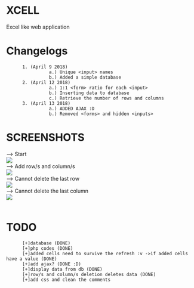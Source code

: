 # XCELL
Excel like web application
# Changelogs
          1. (April 9 2018)
                    a.) Unique <input> names
                    b.) Added a simple database
          2. (April 12 2018)
                    a.) 1:1 <form> ratio for each <input>
                    b.) Inserting data to database
                    c.) Retrieve the number of rows and columns
          3. (April 13 2018)
                    a.) ADDED AJAX :D
                    b.) Removed <forms> and hidden <inputs>

# SCREENSHOTS<br>
--> Start<br>
<img src="https://raw.githubusercontent.com/theykneel/XCELL/master/screenshots/XCELL1.png"><br>
--> Add row/s and column/s<br>
<img src="https://raw.githubusercontent.com/theykneel/XCELL/master/screenshots/XCELL2.png"><br>
--> Cannot delete the last row<br>
<img src="https://raw.githubusercontent.com/theykneel/XCELL/master/screenshots/XCELL3.png"><br>
--> Cannot delete the last column<br>
<img src="https://raw.githubusercontent.com/theykneel/XCELL/master/screenshots/XCELL4.png"><br>
<br>

# TODO<br>
          [+]database (DONE)
          [+]php codes (DONE)
          [+]added cells need to survive the refresh :v ->if added cells have a value (DONE)
          [+]add ajax? (DONE :D)
          [+]display data from db (DONE)
          [+]row/s and column/s deletion deletes data (DONE)
          [+]add css and clean the comments
          
